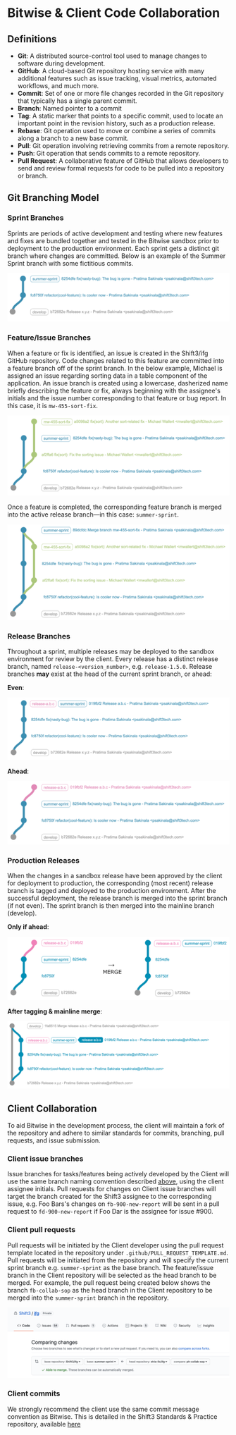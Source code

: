 # Bitwise & Client Code Collaboration

## Definitions

- **Git**: A distributed source-control tool used to manage changes to
  software during development.
- **GitHub**: A cloud-based Git repository hosting service with many
  additional features such as issue tracking, visual metrics, automated
  workflows, and much more.
- **Commit**: Set of one or more file changes recorded in the Git
  repository that typically has a single parent commit.
- **Branch**: Named pointer to a commit
- **Tag**: A static marker that points to a specific commit, used to locate
  an important point in the revision history, such as a production release.
- **Rebase**: Git operation used to move or combine a series of commits
  along a branch to a new base commit.
- **Pull**: Git operation involving retrieving commits from a remote
  repository.
- **Push**: Git operation that sends commits to a remote repository.
- **Pull Request**: A collaborative feature of GitHub that allows developers
  to send and review formal requests for code to be pulled into a repository
  or branch.

## Git Branching Model

### Sprint Branches

Sprints are periods of active development and testing where new features and
fixes are bundled together and tested in the Bitwise sandbox prior to
deployment to the production environment. Each sprint gets a
distinct git branch where changes are committed. Below is an example of the
Summer Sprint branch with some fictitious commits.

![Summer Sprint branch example](assets/contributing-outside/sprint-branch.png)

<a name="issue-branches"></a><h3>Feature/Issue Branches</h3>

When a feature or fix is identified, an issue is created in the Shift3/ifg
GitHub repository. Code changes related to this feature are committed into
a feature branch off of the sprint branch. In the below example, Michael
is assigned an issue regarding sorting data in a table component of the application. An issue branch is created using a lowercase,
dasherized name briefly describing the feature or fix, always beginning with
the assignee's initials and the issue number corresponding to that feature
or bug report. In this case, it is `mw-455-sort-fix`.

![Feature branch](assets/contributing-outside/feature-branch.png)

Once a feature is completed, the corresponding feature branch is merged into
the active release branch—in this case: `summer-sprint`.

![Merge feature branch](assets/contributing-outside/feature-merge.png)

### Release Branches

Throughout a sprint, multiple releases may be deployed to the sandbox
environment for review by the client. Every release has a distinct release branch,
named `release-<version_number>`, e.g. `release-1.5.0`. Release branches
**may** exist at the head of the current sprint branch, or ahead:

**Even**:

![Release branch even with sprint branch](assets/contributing-outside/release-branch-even.png)

**Ahead**:

![Release branch ahead of sprint branch](assets/contributing-outside/release-branch-ahead.png)

### Production Releases

When the changes in a sandbox release have been approved by the client for
deployment to production, the corresponding (most recent) release branch is
tagged and deployed to the production environment. After the successful
deployment, the release branch is merged into the sprint branch (if not even).
The sprint branch is then merged into the mainline branch (develop).

**Only if ahead**:

![Release branch merge into sprint branch](assets/contributing-outside/release-branch-merge.png)

**After tagging & mainline merge**:

![Mainline merge after deployment and tag](assets/contributing-outside/mainline-merge.png)

## Client Collaboration

To aid Bitwise in the development process, the client will maintain a fork of the
repository and adhere to similar standards for commits, branching,
pull requests, and issue submission.

### Client issue branches

Issue branches for tasks/features being actively developed by the Client will
use the same branch naming convention described [above](#issue-branches),
using the client assignee initials. Pull requests for changes on Client issue
branches will target the branch created for the Shift3 assignee to the
corresponding issue, e.g. Foo Bars's changes on `fb-900-new-report` will
be sent in a pull request to `fd-900-new-report` if Foo Dar is the
assignee for issue #900.

### Client pull requests

Pull requests will be initiated by the Client developer using the pull
request template located in the repository under
`.github/PULL_REQUEST_TEMPLATE.md`. Pull requests will be initiated from the
repository and will specify the current sprint branch e.g.
`summer-sprint` as the base branch. The feature/issue branch in the Client
repository will be selected as the head branch to be merged. For example, the
pull request being created below shows the branch `fb-collab-sop` as the
head branch in the Client repository to be merged into the `summer-sprint`
branch in the repository.

![Pull request creation](assets/contributing-outside/pull-request.png)

### Client commits

We strongly recommend the client use the same commit message convention as Bitwise. This is detailed
in the Shift3 Standards & Practice repository, available [here](./commits.md#shift3s-convention-for-how-to-structure-write-and-use-your-commits)
